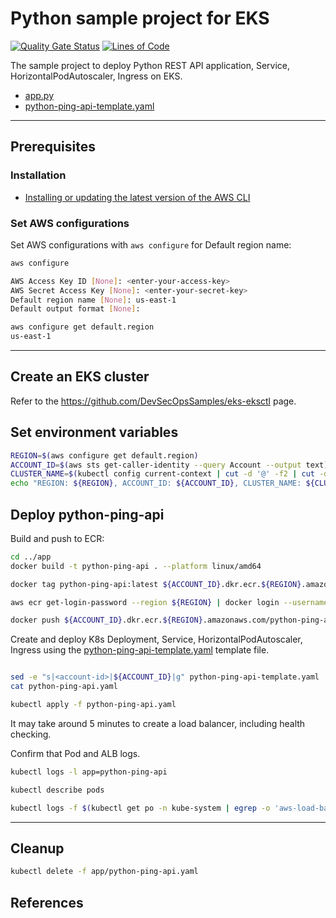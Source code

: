 # Python sample project for EKS

[![Quality Gate Status](https://sonarcloud.io/api/project_badges/measure?project=DevSecOpsSamples_eks-python-api&metric=alert_status)](https://sonarcloud.io/summary/new_code?id=DevSecOpsSamples_eks-python-api) [![Lines of Code](https://sonarcloud.io/api/project_badges/measure?project=DevSecOpsSamples_eks-python-api&metric=ncloc)](https://sonarcloud.io/summary/new_code?id=DevSecOpsSamples_eks-python-api)

The sample project to deploy Python REST API application, Service, HorizontalPodAutoscaler, Ingress on EKS.

- [app.py](app/app.py)
- [python-ping-api-template.yaml](app/python-ping-api-template.yaml)

---

## Prerequisites

### Installation

- [Installing or updating the latest version of the AWS CLI](https://docs.aws.amazon.com/cli/latest/userguide/getting-started-install.html)

### Set AWS configurations

Set AWS configurations with `aws configure` for Default region name:

```bash
aws configure
```

```bash
AWS Access Key ID [None]: <enter-your-access-key>
AWS Secret Access Key [None]: <enter-your-secret-key>
Default region name [None]: us-east-1
Default output format [None]: 
```

```bash
aws configure get default.region
us-east-1
```

---

## Create an EKS cluster

Refer to the https://github.com/DevSecOpsSamples/eks-eksctl page.

## Set environment variables

```bash
REGION=$(aws configure get default.region)
ACCOUNT_ID=$(aws sts get-caller-identity --query Account --output text)
CLUSTER_NAME=$(kubectl config current-context | cut -d '@' -f2 | cut -d '.' -f1)
echo "REGION: ${REGION}, ACCOUNT_ID: ${ACCOUNT_ID}, CLUSTER_NAME: ${CLUSTER_NAME}"
```

## Deploy python-ping-api

Build and push to ECR:

```bash
cd ../app
docker build -t python-ping-api . --platform linux/amd64

docker tag python-ping-api:latest ${ACCOUNT_ID}.dkr.ecr.${REGION}.amazonaws.com/python-ping-api:latest

aws ecr get-login-password --region ${REGION} | docker login --username AWS --password-stdin ${ACCOUNT_ID}.dkr.ecr.${REGION}.amazonaws.com

docker push ${ACCOUNT_ID}.dkr.ecr.${REGION}.amazonaws.com/python-ping-api:latest
```

Create and deploy K8s Deployment, Service, HorizontalPodAutoscaler, Ingress using the [python-ping-api-template.yaml](app/python-ping-api-template.yaml) template file.

```bash

sed -e "s|<account-id>|${ACCOUNT_ID}|g" python-ping-api-template.yaml | sed -e "s|<region>|${REGION}|g" > python-ping-api.yaml
cat python-ping-api.yaml

kubectl apply -f python-ping-api.yaml
```

It may take around 5 minutes to create a load balancer, including health checking.

Confirm that Pod and ALB logs.

```bash
kubectl logs -l app=python-ping-api

kubectl describe pods

kubectl logs -f $(kubectl get po -n kube-system | egrep -o 'aws-load-balancer-controller-[A-Za-z0-9-]+') -n kube-system
```

---

## Cleanup

```bash
kubectl delete -f app/python-ping-api.yaml

```

## References
